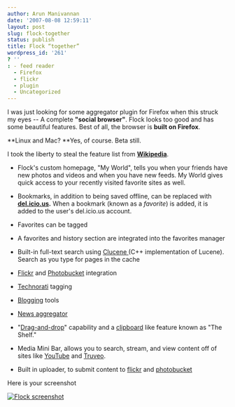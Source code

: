 ```yaml
---
author: Arun Manivannan
date: '2007-08-08 12:59:11'
layout: post
slug: flock-together
status: publish
title: Flock “together”
wordpress_id: '261'
? ''
: - feed reader
  - Firefox
  - flickr
  - plugin
  - Uncategorized
---
```


I was just looking for some aggregator plugin for Firefox when this struck my
eyes -- A complete **"social browser"**. Flock looks too good and has some
beautiful features. Best of all, the browser is **built on Firefox**.

**Linux and Mac? **Yes, of course. Beta still.

I took the liberty to steal the feature list from **[Wikipedia][1]**.

  * Flock's custom homepage, "My World", tells you when your friends have new
photos and videos and when you have new feeds. My World gives quick access to
your recently visited favorite sites as well.

  * Bookmarks, in addition to being saved offline, can be replaced with
**[del.icio.us][2].** When a bookmark (known as a _favorite_) is added, it is
added to the user's del.icio.us account.

  * Favorites can be tagged

  * A favorites and history section are integrated into the favorites manager

  * Built-in full-text search using [Clucene ][3](C++ implementation of
Lucene). Search as you type for pages in the cache

  * [Flickr][4] and [Photobucket][5] integration

  * [Technorati][6] tagging

  * [Blogging][7] tools

  * [News aggregator][8]

  * "[Drag-and-drop][9]" capability and a [clipboard][10] like feature known
as "The Shelf."

  * Media Mini Bar, allows you to search, stream, and view content off of
sites like [YouTube][11] and [Truveo][12].

  * Built in uploader, to submit content to [flickr][4] and [photobucket][5]

Here is your screenshot

[![Flock screenshot][13]][14]

   [1]: http://en.wikipedia.org/wiki/Flock_%28web_browser%29

   [2]: http://en.wikipedia.org/wiki/Del.icio.us (Del.icio.us)

   [3]: http://en.wikipedia.org/wiki/Clucene (Clucene)

   [4]: http://en.wikipedia.org/wiki/Flickr (Flickr)

   [5]: http://en.wikipedia.org/wiki/Photobucket (Photobucket)

   [6]: http://en.wikipedia.org/wiki/Technorati (Technorati)

   [7]: http://en.wikipedia.org/wiki/Blog (Blog)

   [8]: http://en.wikipedia.org/wiki/News_aggregator (News aggregator)

   [9]: http://en.wikipedia.org/wiki/Drag-and-drop (Drag-and-drop)

   [10]: http://en.wikipedia.org/wiki/Clipboard (Clipboard)

   [11]: http://en.wikipedia.org/wiki/YouTube (YouTube)

   [12]: http://en.wikipedia.org/w/index.php?title=Truveo&action=edit (Truveo)

   [13]: http://www.arunma.com/wp-content/uploads/2007/08/flock.thumbnail.png

   [14]: http://www.arunma.com/wp-content/uploads/2007/08/flock.png (Flock
screenshot)

